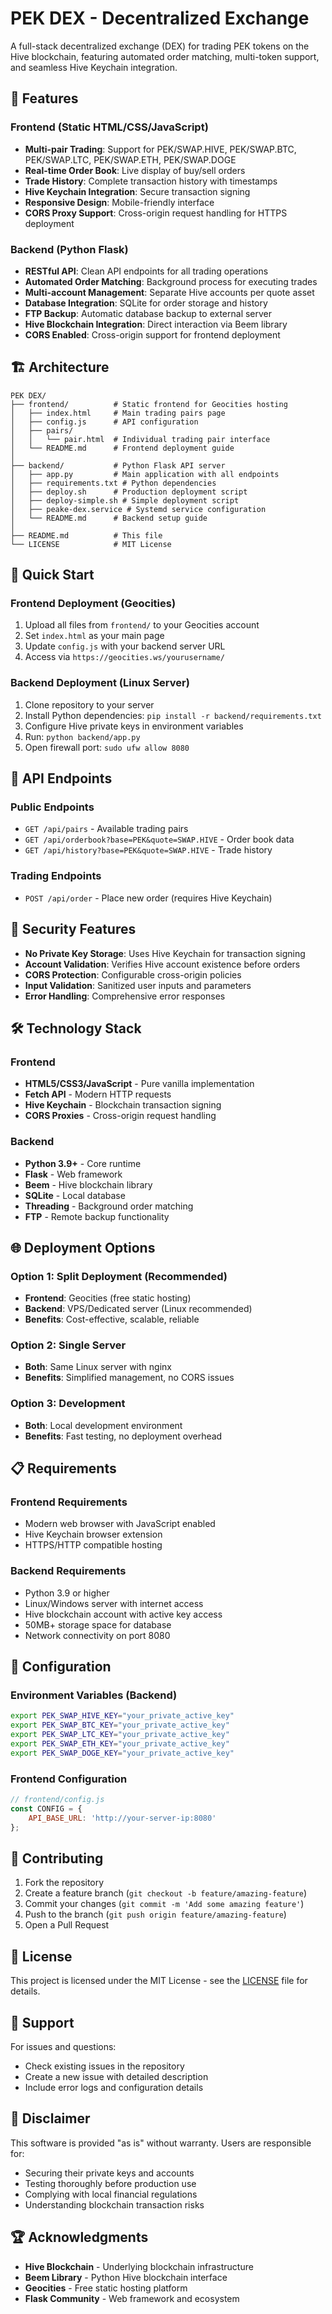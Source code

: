# PEK DEX - Decentralized Exchange

A full-stack decentralized exchange (DEX) for trading PEK tokens on the Hive blockchain, featuring automated order matching, multi-token support, and seamless Hive Keychain integration.

## 🌟 Features

### Frontend (Static HTML/CSS/JavaScript)
- **Multi-pair Trading**: Support for PEK/SWAP.HIVE, PEK/SWAP.BTC, PEK/SWAP.LTC, PEK/SWAP.ETH, PEK/SWAP.DOGE
- **Real-time Order Book**: Live display of buy/sell orders
- **Trade History**: Complete transaction history with timestamps
- **Hive Keychain Integration**: Secure transaction signing
- **Responsive Design**: Mobile-friendly interface
- **CORS Proxy Support**: Cross-origin request handling for HTTPS deployment

### Backend (Python Flask)
- **RESTful API**: Clean API endpoints for all trading operations
- **Automated Order Matching**: Background process for executing trades
- **Multi-account Management**: Separate Hive accounts per quote asset
- **Database Integration**: SQLite for order storage and history
- **FTP Backup**: Automatic database backup to external server
- **Hive Blockchain Integration**: Direct interaction via Beem library
- **CORS Enabled**: Cross-origin support for frontend deployment

## 🏗️ Architecture

```
PEK DEX/
├── frontend/          # Static frontend for Geocities hosting
│   ├── index.html     # Main trading pairs page
│   ├── config.js      # API configuration
│   ├── pairs/
│   │   └── pair.html  # Individual trading pair interface
│   └── README.md      # Frontend deployment guide
│
├── backend/           # Python Flask API server
│   ├── app.py         # Main application with all endpoints
│   ├── requirements.txt # Python dependencies
│   ├── deploy.sh      # Production deployment script
│   ├── deploy-simple.sh # Simple deployment script
│   ├── peake-dex.service # Systemd service configuration
│   └── README.md      # Backend setup guide
│
├── README.md          # This file
└── LICENSE            # MIT License
```

## 🚀 Quick Start

### Frontend Deployment (Geocities)
1. Upload all files from `frontend/` to your Geocities account
2. Set `index.html` as your main page
3. Update `config.js` with your backend server URL
4. Access via `https://geocities.ws/yourusername/`

### Backend Deployment (Linux Server)
1. Clone repository to your server
2. Install Python dependencies: `pip install -r backend/requirements.txt`
3. Configure Hive private keys in environment variables
4. Run: `python backend/app.py`
5. Open firewall port: `sudo ufw allow 8080`

## 📡 API Endpoints

### Public Endpoints
- `GET /api/pairs` - Available trading pairs
- `GET /api/orderbook?base=PEK&quote=SWAP.HIVE` - Order book data
- `GET /api/history?base=PEK&quote=SWAP.HIVE` - Trade history

### Trading Endpoints  
- `POST /api/order` - Place new order (requires Hive Keychain)

## 🔐 Security Features

- **No Private Key Storage**: Uses Hive Keychain for transaction signing
- **Account Validation**: Verifies Hive account existence before orders
- **CORS Protection**: Configurable cross-origin policies
- **Input Validation**: Sanitized user inputs and parameters
- **Error Handling**: Comprehensive error responses

## 🛠️ Technology Stack

### Frontend
- **HTML5/CSS3/JavaScript** - Pure vanilla implementation
- **Fetch API** - Modern HTTP requests
- **Hive Keychain** - Blockchain transaction signing
- **CORS Proxies** - Cross-origin request handling

### Backend
- **Python 3.9+** - Core runtime
- **Flask** - Web framework
- **Beem** - Hive blockchain library
- **SQLite** - Local database
- **Threading** - Background order matching
- **FTP** - Remote backup functionality

## 🌐 Deployment Options

### Option 1: Split Deployment (Recommended)
- **Frontend**: Geocities (free static hosting)
- **Backend**: VPS/Dedicated server (Linux recommended)
- **Benefits**: Cost-effective, scalable, reliable

### Option 2: Single Server
- **Both**: Same Linux server with nginx
- **Benefits**: Simplified management, no CORS issues

### Option 3: Development
- **Both**: Local development environment
- **Benefits**: Fast testing, no deployment overhead

## 📋 Requirements

### Frontend Requirements
- Modern web browser with JavaScript enabled
- Hive Keychain browser extension
- HTTPS/HTTP compatible hosting

### Backend Requirements
- Python 3.9 or higher
- Linux/Windows server with internet access
- Hive blockchain account with active key access
- 50MB+ storage space for database
- Network connectivity on port 8080

## 🔧 Configuration

### Environment Variables (Backend)
```bash
export PEK_SWAP_HIVE_KEY="your_private_active_key"
export PEK_SWAP_BTC_KEY="your_private_active_key"
export PEK_SWAP_LTC_KEY="your_private_active_key"
export PEK_SWAP_ETH_KEY="your_private_active_key"
export PEK_SWAP_DOGE_KEY="your_private_active_key"
```

### Frontend Configuration
```javascript
// frontend/config.js
const CONFIG = {
    API_BASE_URL: 'http://your-server-ip:8080'
};
```

## 🤝 Contributing

1. Fork the repository
2. Create a feature branch (`git checkout -b feature/amazing-feature`)
3. Commit your changes (`git commit -m 'Add some amazing feature'`)
4. Push to the branch (`git push origin feature/amazing-feature`)
5. Open a Pull Request

## 📝 License

This project is licensed under the MIT License - see the [LICENSE](LICENSE) file for details.

## 🐛 Support

For issues and questions:
- Check existing issues in the repository
- Create a new issue with detailed description
- Include error logs and configuration details

## 🚨 Disclaimer

This software is provided "as is" without warranty. Users are responsible for:
- Securing their private keys and accounts
- Testing thoroughly before production use
- Complying with local financial regulations
- Understanding blockchain transaction risks

## 🏆 Acknowledgments

- **Hive Blockchain** - Underlying blockchain infrastructure
- **Beem Library** - Python Hive blockchain interface
- **Geocities** - Free static hosting platform
- **Flask Community** - Web framework and ecosystem
